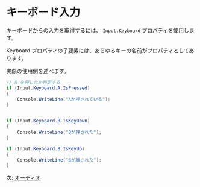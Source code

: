 # キーボード入力

キーボードからの入力を取得するには、 `Input.Keyboard` プロパティを使用します。

Keyboard プロパティの子要素には、あらゆるキーの名前がプロパティとしてあります。

実際の使用例を述べます。

```cs
// A を押したか判定する
if (Input.Keyboard.A.IsPressed)
{
	Console.WriteLine("Aが押されている");
}


if (Input.Keyboard.B.IsKeyDown)
{
	Console.WriteLine("Bが押された");
}

if (Input.Keyboard.B.IsKeyUp)
{
	Console.WriteLine("Bが離された");
}
```

次: [オーディオ](../audio.md)
